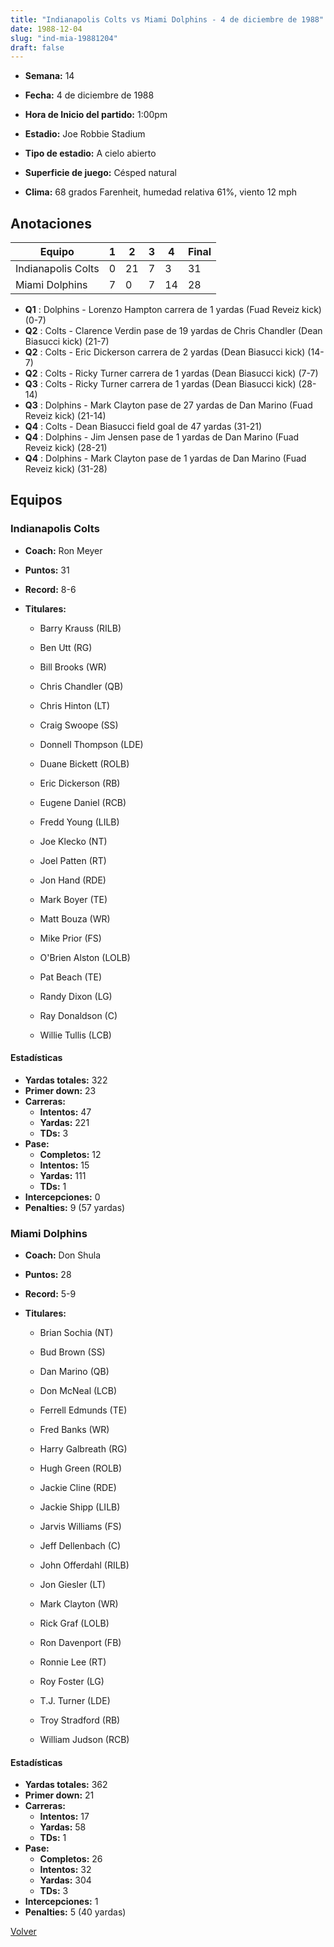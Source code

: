 ```yaml
---
title: "Indianapolis Colts vs Miami Dolphins - 4 de diciembre de 1988"
date: 1988-12-04
slug: "ind-mia-19881204"
draft: false
---
```


* **Semana:** 14
* **Fecha:** 4 de diciembre de 1988

* **Hora de Inicio del partido:** 1:00pm
* **Estadio:** Joe Robbie Stadium
* **Tipo de estadio:** A cielo abierto
* **Superficie de juego:** Césped natural
* **Clima:** 68 grados Farenheit, humedad relativa 61%, viento 12 mph





## Anotaciones
| Equipo | 1 | 2 | 3 | 4 | Final |
|--------|---|---|---|---|-------|
| Indianapolis Colts  | 0 | 21 | 7 | 3  | 31 |
| Miami Dolphins  | 7 | 0 | 7 | 14  | 28 |
* **Q1** : Dolphins - Lorenzo Hampton carrera de 1 yardas (Fuad Reveiz kick) (0-7)
* **Q2** : Colts - Clarence Verdin pase de 19 yardas de Chris Chandler (Dean Biasucci kick) (21-7)
* **Q2** : Colts - Eric Dickerson carrera de 2 yardas (Dean Biasucci kick) (14-7)
* **Q2** : Colts - Ricky Turner carrera de 1 yardas (Dean Biasucci kick) (7-7)
* **Q3** : Colts - Ricky Turner carrera de 1 yardas (Dean Biasucci kick) (28-14)
* **Q3** : Dolphins - Mark Clayton pase de 27 yardas de Dan Marino (Fuad Reveiz kick) (21-14)
* **Q4** : Colts - Dean Biasucci field goal de 47 yardas (31-21)
* **Q4** : Dolphins - Jim Jensen pase de 1 yardas de Dan Marino (Fuad Reveiz kick) (28-21)
* **Q4** : Dolphins - Mark Clayton pase de 1 yardas de Dan Marino (Fuad Reveiz kick) (31-28)


## Equipos


### Indianapolis Colts
* **Coach:** Ron Meyer
* **Puntos:** 31
* **Record:** 8-6
* **Titulares:** 

  * Barry Krauss (RILB) 

  * Ben Utt (RG) 

  * Bill Brooks (WR) 

  * Chris Chandler (QB) 

  * Chris Hinton (LT) 

  * Craig Swoope (SS) 

  * Donnell Thompson (LDE) 

  * Duane Bickett (ROLB) 

  * Eric Dickerson (RB) 

  * Eugene Daniel (RCB) 

  * Fredd Young (LILB) 

  * Joe Klecko (NT) 

  * Joel Patten (RT) 

  * Jon Hand (RDE) 

  * Mark Boyer (TE) 

  * Matt Bouza (WR) 

  * Mike Prior (FS) 

  * O'Brien Alston (LOLB) 

  * Pat Beach (TE) 

  * Randy Dixon (LG) 

  * Ray Donaldson (C) 

  * Willie Tullis (LCB) 

#### Estadísticas
* **Yardas totales:** 322
* **Primer down:** 23
* **Carreras:**
  * **Intentos:** 47
  * **Yardas:** 221
  * **TDs:** 3
* **Pase:**
  * **Completos:** 12
  * **Intentos:** 15
  * **Yardas:** 111
  * **TDs:** 1
* **Intercepciones:** 0
* **Penalties:** 9 (57 yardas)

### Miami Dolphins
* **Coach:** Don Shula
* **Puntos:** 28
* **Record:** 5-9
* **Titulares:** 

  * Brian Sochia (NT) 

  * Bud Brown (SS) 

  * Dan Marino (QB) 

  * Don McNeal (LCB) 

  * Ferrell Edmunds (TE) 

  * Fred Banks (WR) 

  * Harry Galbreath (RG) 

  * Hugh Green (ROLB) 

  * Jackie Cline (RDE) 

  * Jackie Shipp (LILB) 

  * Jarvis Williams (FS) 

  * Jeff Dellenbach (C) 

  * John Offerdahl (RILB) 

  * Jon Giesler (LT) 

  * Mark Clayton (WR) 

  * Rick Graf (LOLB) 

  * Ron Davenport (FB) 

  * Ronnie Lee (RT) 

  * Roy Foster (LG) 

  * T.J. Turner (LDE) 

  * Troy Stradford (RB) 

  * William Judson (RCB) 

#### Estadísticas
* **Yardas totales:** 362
* **Primer down:** 21
* **Carreras:**
  * **Intentos:** 17
  * **Yardas:** 58
  * **TDs:** 1
* **Pase:**
  * **Completos:** 26
  * **Intentos:** 32
  * **Yardas:** 304
  * **TDs:** 3
* **Intercepciones:** 1
* **Penalties:** 5 (40 yardas)


[Volver](/historia/1988)
